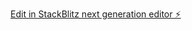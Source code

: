 [Edit in StackBlitz next generation editor ⚡️](https://stackblitz.com/~/github.com/islamelgarhi/sherif-islam-collab-2)
